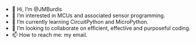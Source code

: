 - 👋 Hi, I’m @JMBurdis
- 👀 I’m interested in MCUs and associated sensor programming.
- 🌱 I’m currently learning CircuitPython and MicroPython.
- 💞️ I’m looking to collaborate on efficient, effective and purposeful coding.
- 📫 How to reach me: my email.

<!---
JMBurdis/JMBurdis is a ✨ special ✨ repository because its `README.md` (this file) appears on your GitHub profile.
You can click the Preview link to take a look at your changes.
--->
